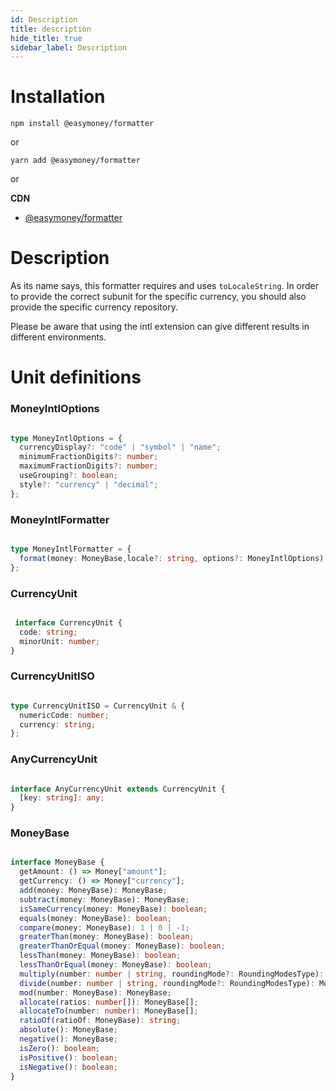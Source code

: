 ```yaml
---
id: Description
title: description
hide_title: true
sidebar_label: Description
---
```

# Installation

```
npm install @easymoney/formatter
```
or
```
yarn add @easymoney/formatter
```
or

**CDN**
 - [@easymoney/formatter](https://unpkg.com/@easymoney/formatter)

# Description

As its name says, this formatter requires and uses ```toLocaleString```. In order to provide the correct subunit for the specific currency, you should also provide the specific currency repository.

Please be aware that using the intl extension can give different results in different environments.

# Unit definitions

### MoneyIntlOptions

```ts

type MoneyIntlOptions = {
  currencyDisplay?: "code" | "symbol" | "name";
  minimumFractionDigits?: number;
  maximumFractionDigits?: number;
  useGrouping?: boolean;
  style?: "currency" | "decimal";
};

```

### MoneyIntlFormatter


```ts

type MoneyIntlFormatter = {
  format(money: MoneyBase,locale?: string, options?: MoneyIntlOptions): string;
};

```


### CurrencyUnit


```ts

 interface CurrencyUnit {
  code: string;
  minorUnit: number;
}


```


### CurrencyUnitISO

```ts

type CurrencyUnitISO = CurrencyUnit & {
  numericCode: number;
  currency: string;
};


```

### AnyCurrencyUnit

```ts

interface AnyCurrencyUnit extends CurrencyUnit {
  [key: string]: any;
}

```


### MoneyBase

```ts

interface MoneyBase {
  getAmount: () => Money["amount"];
  getCurrency: () => Money["currency"];
  add(money: MoneyBase): MoneyBase;
  subtract(money: MoneyBase): MoneyBase;
  isSameCurrency(money: MoneyBase): boolean;
  equals(money: MoneyBase): boolean;
  compare(money: MoneyBase): 1 | 0 | -1;
  greaterThan(money: MoneyBase): boolean;
  greaterThanOrEqual(money: MoneyBase): boolean;
  lessThan(money: MoneyBase): boolean;
  lessThanOrEqual(money: MoneyBase): boolean;
  multiply(number: number | string, roundingMode?: RoundingModesType): MoneyBase;
  divide(number: number | string, roundingMode?: RoundingModesType): MoneyBase;
  mod(number: MoneyBase): MoneyBase;
  allocate(ratios: number[]): MoneyBase[];
  allocateTo(number: number): MoneyBase[];
  ratioOf(ratioOf: MoneyBase): string;
  absolute(): MoneyBase;
  negative(): MoneyBase;
  isZero(): boolean;
  isPositive(): boolean;
  isNegative(): boolean;
}

```
